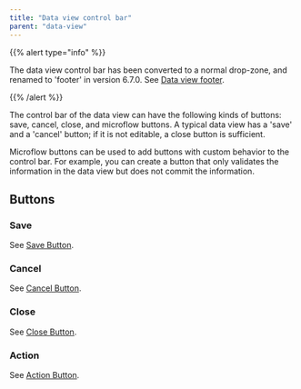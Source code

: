 ```yaml
---
title: "Data view control bar"
parent: "data-view"
---
```



{{% alert type="info" %}}

The data view control bar has been converted to a normal drop-zone, and renamed to 'footer' in version 6.7.0\. See [Data view footer](data-view).

{{% /alert %}}

The control bar of the data view can have the following kinds of buttons: save, cancel, close, and microflow buttons. A typical data view has a 'save' and a 'cancel' button; if it is not editable, a close button is sufficient.

Microflow buttons can be used to add buttons with custom behavior to the control bar. For example, you can create a button that only validates the information in the data view but does not commit the information.

## Buttons

### Save

See [Save Button](data-view-save-button).

### Cancel

See [Cancel Button](data-view-cancel-button).

### Close

See [Close Button](data-view-close-button).

### Action

See [Action Button](data-view-action-button).
